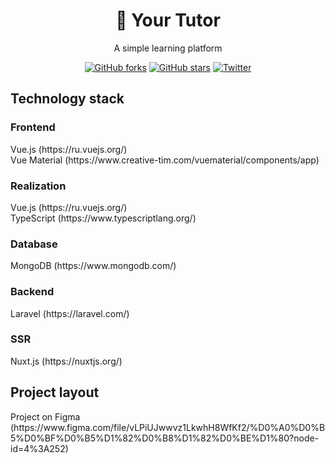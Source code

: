 <h1 align="center"><g-emoji class="g-emoji" alias="hear_no_evil" fallback-src="https://github.githubassets.com/images/icons/emoji/unicode/1f649.png">🙉</g-emoji> Your Tutor</h1>
<p align="center">A simple learning platform</p>
<p align="center">
<a href="https://github.com/AngryFennec/tutorro/network"><img alt="GitHub forks" src="https://img.shields.io/github/forks/AngryFennec/tutorro"></a>
<a href="https://github.com/AngryFennec/tutorro/stargazers"><img alt="GitHub stars" src="https://img.shields.io/github/stars/AngryFennec/tutorro"></a>
<a href="https://twitter.com/intent/tweet?text=Wow:&url=https%3A%2F%2Fgithub.com%2FAngryFennec%2Ftutorro"><img alt="Twitter" src="https://img.shields.io/twitter/url?style=social&url=https%3A%2F%2Fgithub.com%2FAngryFennec%2Ftutorro"></a>
</p>

<h2>Technology stack</h2>
<h3>Frontend</h3>
Vue.js (https://ru.vuejs.org/)<br>
Vue Material (https://www.creative-tim.com/vuematerial/components/app)

<h3>Realization</h3>
Vue.js (https://ru.vuejs.org/)<br>
TypeScript (https://www.typescriptlang.org/)

<h3>Database</h3>
MongoDB (https://www.mongodb.com/)

<h3>Backend</h3>
Laravel (https://laravel.com/)

<h3>SSR</h3>
Nuxt.js (https://nuxtjs.org/)

<h2>Project layout</h2>
Project on Figma (https://www.figma.com/file/vLPiUJwwvz1LkwhH8WfKf2/%D0%A0%D0%B5%D0%BF%D0%B5%D1%82%D0%B8%D1%82%D0%BE%D1%80?node-id=4%3A252)
